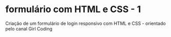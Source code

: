 # formulário com HTML e CSS - 1
 Criação de um formulário de login responsivo com HTML e CSS - orientado pelo canal Girl Coding

<i class="fa-brands fa-twitter"></i>
<i class="fa-brands fa-facebook-f"></i>